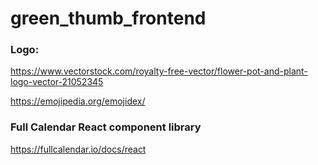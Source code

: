 # green_thumb_frontend

### Logo:
https://www.vectorstock.com/royalty-free-vector/flower-pot-and-plant-logo-vector-21052345

https://emojipedia.org/emojidex/

### Full Calendar React component library
https://fullcalendar.io/docs/react